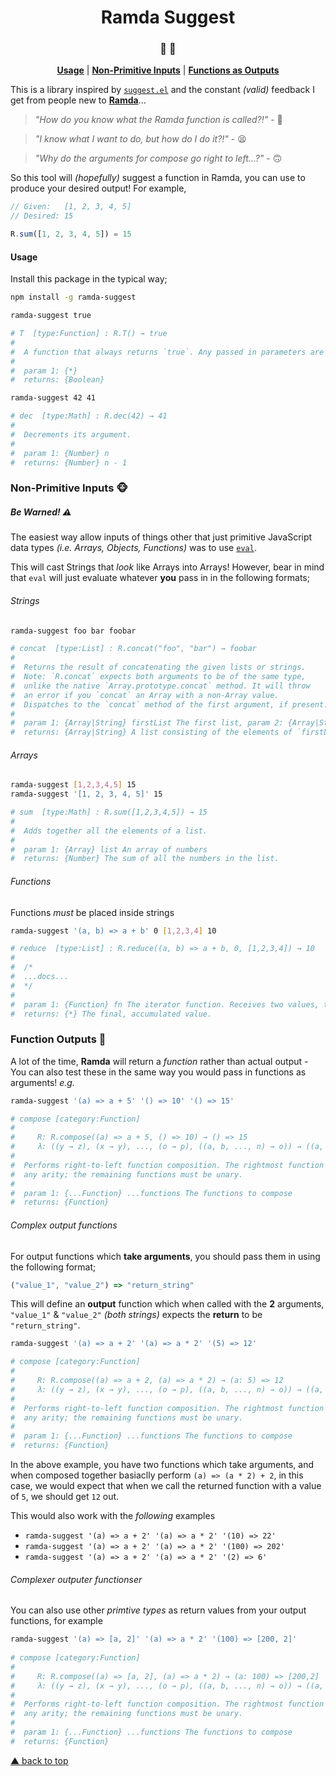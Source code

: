 <h1 align="center">Ramda Suggest</h1>
<h3 align="center">🐏 🤔</h3>

<p align="center">
<b><a href="#usage">Usage</a></b>
|
<b><a href="#non-primitive-inputs-">Non-Primitive Inputs</a></b>
|
<b><a href="#function-outputs-">Functions as Outputs</a></b>
</p>

This is a library inspired
by [`suggest.el`](https://github.com/Wilfred/suggest.el) and the
constant _(valid)_ feedback I get from people new
to [**Ramda**](ramdajs.com/docs/)...

> *_"How do you know what the Ramda function is called?!"_* - 🤔

> *_"I know what I want to do, but how do I do it?!"_* - 😫

> *_"Why do the arguments for compose go right to left...?"_* - 🙃

So this tool will _(hopefully)_ suggest a function in Ramda, you can
use to produce your desired output! For example,

```js
// Given:   [1, 2, 3, 4, 5]
// Desired: 15

R.sum([1, 2, 3, 4, 5]) = 15
```

#### Usage

Install this package in the typical way; 

```sh
npm install -g ramda-suggest

ramda-suggest true

# T  [type:Function] : R.T() → true
# 
#  A function that always returns `true`. Any passed in parameters are ignored.
# 
#  param 1: {*} 
#  returns: {Boolean}
```


```sh
ramda-suggest 42 41

# dec  [type:Math] : R.dec(42) → 41
# 
#  Decrements its argument.
# 
#  param 1: {Number} n
#  returns: {Number} n - 1
```

### Non-Primitive Inputs 🐵
##### _Be Warned!_ ⚠️

The easiest way allow inputs of things other that just primitive
JavaScript data types _(i.e. Arrays, Objects, Functions)_ was to
use [`eval`](https://www.w3schools.com/jsref/jsref_eval.asp).

This will cast Strings that _look_ like Arrays into Arrays! However,
bear in mind that `eval` will just evaluate whatever **you** pass in
in the following formats;

###### _Strings_
```sh
ramda-suggest foo bar foobar

# concat  [type:List] : R.concat("foo", "bar") → foobar
# 
#  Returns the result of concatenating the given lists or strings.
#  Note: `R.concat` expects both arguments to be of the same type,
#  unlike the native `Array.prototype.concat` method. It will throw
#  an error if you `concat` an Array with a non-Array value.
#  Dispatches to the `concat` method of the first argument, if present.
# 
#  param 1: {Array|String} firstList The first list, param 2: {Array|String} secondList...
#  returns: {Array|String} A list consisting of the elements of `firstList` followed by...
```

###### _Arrays_
```sh
ramda-suggest [1,2,3,4,5] 15
ramda-suggest '[1, 2, 3, 4, 5]' 15

# sum  [type:Math] : R.sum([1,2,3,4,5]) → 15
# 
#  Adds together all the elements of a list.
# 
#  param 1: {Array} list An array of numbers
#  returns: {Number} The sum of all the numbers in the list.
```

###### _Functions_
Functions _must_ be placed inside strings
```sh 
ramda-suggest '(a, b) => a + b' 0 [1,2,3,4] 10

# reduce  [type:List] : R.reduce((a, b) => a + b, 0, [1,2,3,4]) → 10
# 
#  /*
#  ...docs...
#  */
# 
#  param 1: {Function} fn The iterator function. Receives two values, the accumulator and the, param 2: {*} acc The accumulator value., param 3: {Array} list The list to iterate over.
#  returns: {*} The final, accumulated value.
```

### Function Outputs 🙊

A lot of the time, **Ramda** will return a _function_ rather than
actual output - You can also test these in the same way you would pass
in functions as arguments! _e.g._

```sh
ramda-suggest '(a) => a + 5' '() => 10' '() => 15'

# compose [category:Function]
# 
#     R: R.compose((a) => a + 5, () => 10) → () => 15
#     λ: ((y → z), (x → y), ..., (o → p), ((a, b, ..., n) → o)) → ((a, b, ..., n) → z)
# 
#  Performs right-to-left function composition. The rightmost function may have
#  any arity; the remaining functions must be unary.
# 
#  param 1: {...Function} ...functions The functions to compose
#  returns: {Function}
```

###### _Complex output functions_

For output functions which **take arguments**, you should pass them in
using the following format;

```js
("value_1", "value_2") => "return_string"
```

This will define an **output** function which when called with the **2**
arguments, `"value_1"` & `"value_2"` _(both strings)_ expects the
**return** to be `"return_string"`.

```sh
ramda-suggest '(a) => a + 2' '(a) => a * 2' '(5) => 12'

# compose [category:Function]
# 
#     R: R.compose((a) => a + 2, (a) => a * 2) → (a: 5) => 12
#     λ: ((y → z), (x → y), ..., (o → p), ((a, b, ..., n) → o)) → ((a, b, ..., n) → z)
# 
#  Performs right-to-left function composition. The rightmost function may have
#  any arity; the remaining functions must be unary.
# 
#  param 1: {...Function} ...functions The functions to compose
#  returns: {Function}
```

In the above example, you have two functions which take arguments, and
when composed together basiaclly perform `(a) => (a * 2) + 2`, in this
case, we would expect that when we call the returned function with a
value of `5`, we should get `12` out.

This would also work with the _following_ examples

* `ramda-suggest '(a) => a + 2' '(a) => a * 2' '(10) => 22'`
* `ramda-suggest '(a) => a + 2' '(a) => a * 2' '(100) => 202'`
* `ramda-suggest '(a) => a + 2' '(a) => a * 2' '(2) => 6'`

###### _Complexer outputer functionser_

You can also use other _primtive types_ as return values from your
output functions, for example

```sh
ramda-suggest '(a) => [a, 2]' '(a) => a * 2' '(100) => [200, 2]'
 
# compose [category:Function]
# 
#     R: R.compose((a) => [a, 2], (a) => a * 2) → (a: 100) => [200,2]
#     λ: ((y → z), (x → y), ..., (o → p), ((a, b, ..., n) → o)) → ((a, b, ..., n) → z)
# 
#  Performs right-to-left function composition. The rightmost function may have
#  any arity; the remaining functions must be unary.
# 
#  param 1: {...Function} ...functions The functions to compose
#  returns: {Function}
```

[▲ back to top](#readme)
